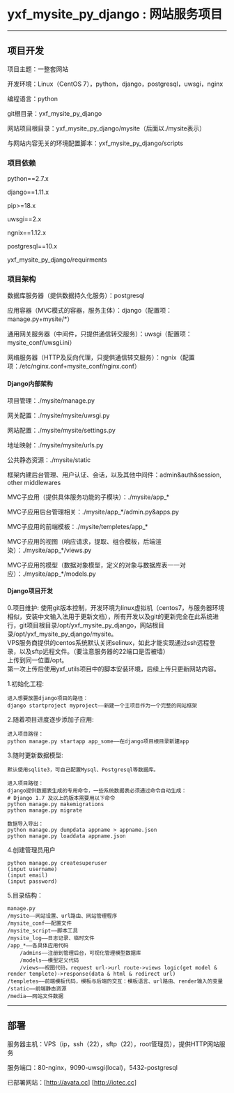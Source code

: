 yxf_mysite_py_django : 网站服务项目
=========================================================

------------

## 项目开发

项目主题：一整套网站  

开发环境：Linux（CentOS 7），python，django，postgresql，uwsgi，nginx  

编程语言：python  

git根目录：yxf_mysite_py_django  

网站项目根目录：yxf_mysite_py_django/mysite（后面以./mysite表示）  

与网站内容无关的环境配置脚本：yxf_mysite_py_django/scripts  

### 项目依赖  

python==2.7.x  

django==1.11.x  

pip>=18.x  

uwsgi==2.x  

ngnix==1.12.x  

postgresql==10.x  

yxf_mysite_py_django/requirments  

### 项目架构

数据库服务器（提供数据持久化服务）：postgresql  

应用容器（MVC模式的容器，服务主体）：django（配置项：manage.py+mysite/*）  

通用网关服务器（中间件，只提供通信转交服务）：uwsgi（配置项：mysite_conf/uwsgi.ini）  

网络服务器（HTTP及反向代理，只提供通信转交服务）：ngnix（配置项：/etc/nginx.conf+mysite_conf/nginx.conf）  

#### Django内部架构

项目管理：./mysite/manage.py  

网关配置：./mysite/mysite/uwsgi.py  

网站配置：./mysite/mysite/settings.py  

地址映射：./mysite/mysite/urls.py  

公共静态资源：./mysite/static  

框架内建后台管理、用户认证、会话，以及其他中间件：admin&auth&session, other middlewares  

MVC子应用（提供具体服务功能的子模块）：./mysite/app_*  

MVC子应用后台管理相关：./mysite/app_*/admin.py&apps.py  

MVC子应用的前端模板：./mysite/templetes/app_*  

MVC子应用的视图（响应请求，提取、组合模板，后端渲染）：./mysite/app_*/views.py   

MVC子应用的模型（数据对象模型，定义的对象与数据库表一一对应）：./mysite/app_*/models.py   

#### Django项目开发   

0.项目维护:
	使用git版本控制，开发环境为linux虚拟机（centos7，与服务器环境相似，安装中文输入法用于更新文档），所有开发以及git的更新完全在此系统进行，git项目根目录/opt/yxf_mysite_py_django，网站根目录/opt/yxf_mysite_py_django/mysite。  
	VPS服务商提供的centos系统默认关闭selinux，如此才能实现通过ssh远程登录，以及sftp远程文件。（要注意服务器的22端口是否被墙）  
	上传到同一位置/opt。  
	第一次上传后使用yxf_utils项目中的脚本安装环境，后续上传只更新网站内容。  

1.初始化工程:  

	进入想要放置django项目的路径：
	django startproject myproject——新建一个主项目作为一个完整的网站框架

2.随着项目进度逐步添加子应用:  

	进入项目路径：
	python manage.py startapp app_some——在django项目根目录新建app

3.随时更新数据模型:  

	默认使用sqlite3，可自己配置Mysql、Postgresql等数据库。

	进入项目路径：
	django提供数据表生成的专用命令，一些系统数据表必须通过命令自动生成：
	# Django 1.7 及以上的版本需要用以下命令
	python manage.py makemigrations
	python manage.py migrate

	数据导入导出：
	python manage.py dumpdata appname > appname.json
	python manage.py loaddata appname.json

4.创建管理员用户  

	python manage.py createsuperuser
	(input username)
	(input email)
	(input password)

5.目录结构：  

	manage.py
	/mysite——网站设置、url路由、网站管理程序  
	/mysite_conf——配置文件  
	/mysite_script——脚本工具  
	/mysite_log——日志记录、临时文件  
	/app_*——各具体应用代码  
		/admins——注册到管理后台，可视化管理模型数据库
		/models——模型定义代码
		/views——视图代码，request url->url route->views logic(get model & render templete)->response(data & html & redirect url)
	/templetes——前端模板代码，模板与后端的交互：模板语言、url路由、render输入的变量  
	/static——前端静态资源  
	/media——网站文件数据  

------------

## 部署

服务器主机：VPS（ip，ssh（22），sftp（22），root管理员），提供HTTP网站服务  

服务端口：80-nginx，9090-uwsgi(local)，5432-postgresql  

已部署网站：[http://avata.cc]  [http://iotec.cc]  

